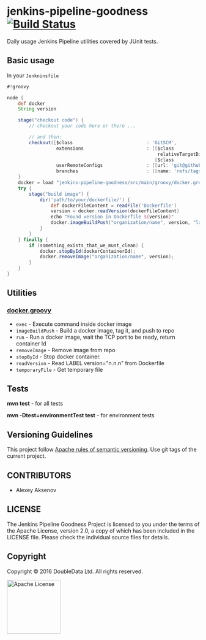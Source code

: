 jenkins-pipeline-goodness [![Build Status](https://travis-ci.org/doublescoring/jenkins-pipeline-goodness.png?branch=master)](https://travis-ci.org/doublescoring/jenkins-pipeline-goodness)
=========================

Daily usage Jenkins Pipeline utilities covered by JUnit tests.

Basic usage
-----------

In your `Jenkninsfile`

```groovy
#!groovy

node {
    def docker
    String version

    stage("checkout code") {
        // checkout your code here or there ...

        // and then:
        checkout([$class                           : 'GitSCM',
                  extensions                       : [[$class           : 'RelativeTargetDirectory',
                                                       relativeTargetDir: 'jenkins-pipeline-goodness'],
                                                      [$class           : 'CleanCheckout']],
                  userRemoteConfigs                : [[url: 'git@github.com:doublescoring/jenkins-pipeline-goodness.git']], // Jenkins Pipeline Goodness url
                  branches                         : [[name: 'refs/tags/1.1.1']]]) // Jenkins Pipeline Goodness version
    }
    docker = load "jenkins-pipeline-goodness/src/main/groovy/docker.groovy" // attach docker module
    try {
        stage("build image") {
            dir('path/to/your/dockerfile/') {
                def dockerFileContent = readFile('Dockerfile')
                version = docker.readVersion(dockerFileContent)
                echo "Found version in Dockerfile ${version}"
                docker.imageBuildPush("organization/name", version, "latest", "our-private-registry:12345")
            }
        }
    } finally {
        if (something_exists_that_we_must_clean) {
            docker.stopById(dockerContainerId);
            docker.removeImage("organization/name", version);
        }
    }
}
```

Utilities
---------

### [docker.groovy](src/main/groovy/docker.groovy)

* `exec` - Execute command inside docker image
* `imageBuildPush` - Build a docker image, tag it, and push to repo
* `run` - Run a docker image, wait the TCP port to be ready, return container Id
* `removeImage` - Remove image from repo
* `stopById` - Stop docker container.
* `readVersion` - Read LABEL version="n.n.n" from Dockerfile
* `temporaryFile` - Get temporary file

Tests
-----

**mvn test** - for all tests

**mvn -Dtest=environmentTest test** - for environment tests

Versioning Guidelines
---------------------

This project follow [Apache rules of semantic versioning](https://commons.apache.org/releases/versioning.html). Use git tags of the current project.

CONTRIBUTORS
------------

* Alexey Aksenov

LICENSE
-------

The Jenkins Pipeline Goodness Project is licensed to you under the terms of
the Apache License, version 2.0, a copy of which has been included in the LICENSE file.
Please check the individual source files for details.

Copyright
---------

Copyright © 2016 DoubleData Ltd. All rights reserved.

<a href="https://www.apache.org/licenses/LICENSE-2.0"><img src="https://airflow.incubator.apache.org/_images/apache.jpg" width="140" alt="Apache License" title="Apache License"/></a>
